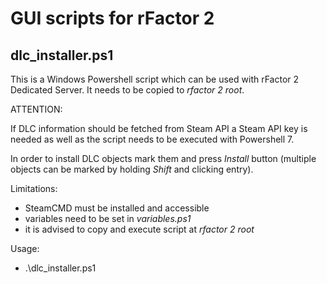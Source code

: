 # GUI scripts for rFactor 2

## dlc_installer.ps1

This is a Windows Powershell script which can be used with rFactor 2 Dedicated Server. It needs to be copied to *rfactor 2 root*.

ATTENTION:

If DLC information should be fetched from Steam API a Steam API key is needed as well as the script needs to be executed with Powershell 7.

In order to install DLC objects mark them and press *Install* button (multiple objects can be marked by holding *Shift* and clicking entry). 

Limitations:

- SteamCMD must be installed and accessible
- variables need to be set in *variables.ps1*
- it is advised to copy and execute script at *rfactor 2 root*

Usage:

- .\dlc_installer.ps1